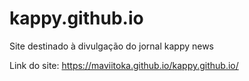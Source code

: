 # kappy.github.io

Site destinado à divulgação do jornal kappy news
 
Link do site:
 https://maviitoka.github.io/kappy.github.io/
